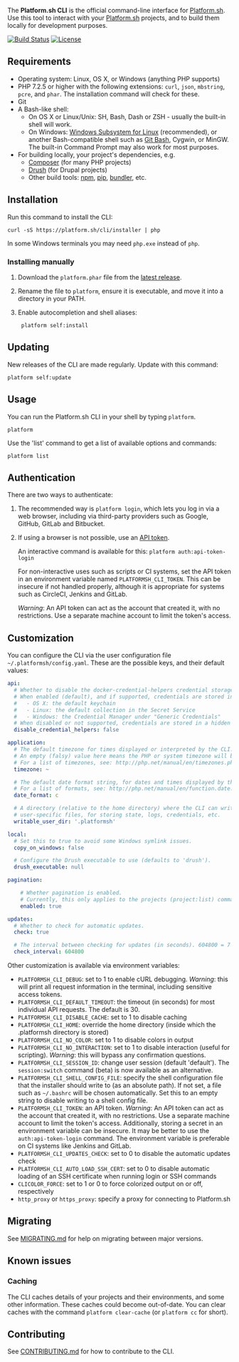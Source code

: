 The **Platform.sh CLI** is the official command-line interface for [Platform.sh](https://platform.sh). Use this tool to interact with your [Platform.sh](https://platform.sh) projects, and to build them locally for development purposes.

[![Build Status](https://api.travis-ci.com/platformsh/platformsh-cli.svg)](https://travis-ci.com/github/platformsh/platformsh-cli) [![License](https://poser.pugx.org/platformsh/cli/license)](https://github.com/platformsh/platformsh-cli/blob/3.x/LICENSE)

## Requirements

* Operating system: Linux, OS X, or Windows (anything PHP supports)
* PHP 7.2.5 or higher with the following extensions: `curl`, `json`, `mbstring`, `pcre`, and `phar`. The installation command will check for these.
* Git
* A Bash-like shell:
  * On OS X or Linux/Unix: SH, Bash, Dash or ZSH - usually the built-in shell will work.
  * On Windows: [Windows Subsystem for Linux](https://msdn.microsoft.com/en-gb/commandline/wsl/about) (recommended), or another Bash-compatible shell such as [Git Bash](https://git-for-windows.github.io/), Cygwin, or MinGW.
    The built-in Command Prompt may also work for most purposes.
* For building locally, your project's dependencies, e.g.
  * [Composer](https://getcomposer.org/) (for many PHP projects)
  * [Drush](https://github.com/drush-ops/drush) (for Drupal projects)
  * Other build tools: [npm](https://www.npmjs.com/), [pip](http://docs.python-guide.org/en/latest/starting/installation/), [bundler](http://bundler.io/), etc.

## Installation

Run this command to install the CLI:

    curl -sS https://platform.sh/cli/installer | php

In some Windows terminals you may need `php.exe` instead of `php`.

### Installing manually

1. Download the `platform.phar` file from the
  [latest release](https://github.com/platformsh/platformsh-cli/releases/latest).

2. Rename the file to `platform`, ensure it is executable, and move it into a
  directory in your PATH.

3. Enable autocompletion and shell aliases:

        platform self:install

## Updating

New releases of the CLI are made regularly. Update with this command:

    platform self:update

## Usage

You can run the Platform.sh CLI in your shell by typing `platform`.

    platform

Use the 'list' command to get a list of available options and commands:

    platform list

## Authentication

There are two ways to authenticate:

1. The recommended way is `platform login`, which lets you log in via a web browser, including via third-party providers such as Google, GitHub, GitLab and Bitbucket.

2. If using a browser is not possible, use an [API token](https://docs.platform.sh/gettingstarted/cli/api-tokens.html).

    An interactive command is available for this: `platform auth:api-token-login`

    For non-interactive uses such as scripts or CI systems, set the API token in an environment variable named `PLATFORMSH_CLI_TOKEN`. This can be insecure if not handled properly, although it is appropriate for systems such as CircleCI, Jenkins and GitLab.

    *_Warning_*: An API token can act as the account that created it, with no restrictions. Use a separate machine account to limit the token's access.

## Customization

You can configure the CLI via the user configuration file `~/.platformsh/config.yaml`.
These are the possible keys, and their default values:

```yaml
api:
  # Whether to disable the docker-credential-helpers credential storage method.
  # When enabled (default), and if supported, credentials are stored in:
  #   - OS X: the default keychain
  #   - Linux: the default collection in the Secret Service
  #   - Windows: the Credential Manager under "Generic Credentials"
  # When disabled or not supported, credentials are stored in a hidden file.
  disable_credential_helpers: false

application:
  # The default timezone for times displayed or interpreted by the CLI.
  # An empty (falsy) value here means the PHP or system timezone will be used.
  # For a list of timezones, see: http://php.net/manual/en/timezones.php
  timezone: ~

  # The default date format string, for dates and times displayed by the CLI.
  # For a list of formats, see: http://php.net/manual/en/function.date.php
  date_format: c

  # A directory (relative to the home directory) where the CLI can write
  # user-specific files, for storing state, logs, credentials, etc.
  writable_user_dir: '.platformsh'

local:
  # Set this to true to avoid some Windows symlink issues.
  copy_on_windows: false

  # Configure the Drush executable to use (defaults to 'drush').
  drush_executable: null

pagination:

    # Whether pagination is enabled.
    # Currently, this only applies to the projects (project:list) command.
    enabled: true

updates:
  # Whether to check for automatic updates.
  check: true

  # The interval between checking for updates (in seconds). 604800 = 7 days.
  check_interval: 604800
```

Other customization is available via environment variables:

* `PLATFORMSH_CLI_DEBUG`: set to 1 to enable cURL debugging. _Warning_: this will print all request information in the terminal, including sensitive access tokens.
* `PLATFORMSH_CLI_DEFAULT_TIMEOUT`: the timeout (in seconds) for most individual API requests. The default is 30.
* `PLATFORMSH_CLI_DISABLE_CACHE`: set to 1 to disable caching
* `PLATFORMSH_CLI_HOME`: override the home directory (inside which the .platformsh directory is stored)
* `PLATFORMSH_CLI_NO_COLOR`: set to 1 to disable colors in output
* `PLATFORMSH_CLI_NO_INTERACTION`: set to 1 to disable interaction (useful for scripting). _Warning_: this will bypass any confirmation questions.
* `PLATFORMSH_CLI_SESSION_ID`: change user session (default 'default'). The `session:switch` command (beta) is now available as an alternative.
* `PLATFORMSH_CLI_SHELL_CONFIG_FILE`: specify the shell configuration file that the installer should write to (as an absolute path). If not set, a file such as `~/.bashrc` will be chosen automatically. Set this to an empty string to disable writing to a shell config file.
* `PLATFORMSH_CLI_TOKEN`: an API token. *_Warning_*: An API token can act as the account that created it, with no restrictions. Use a separate machine account to limit the token's access. Additionally, storing a secret in an environment variable can be insecure. It may be better to use the `auth:api-token-login` command. The environment variable is preferable on CI systems like Jenkins and GitLab.
* `PLATFORMSH_CLI_UPDATES_CHECK`: set to 0 to disable the automatic updates check
* `PLATFORMSH_CLI_AUTO_LOAD_SSH_CERT`: set to 0 to disable automatic loading of an SSH certificate when running login or SSH commands
* `CLICOLOR_FORCE`: set to 1 or 0 to force colorized output on or off, respectively
* `http_proxy` or `https_proxy`: specify a proxy for connecting to Platform.sh

## Migrating

See [MIGRATING.md](MIGRATING.md) for help on migrating between major versions.

## Known issues

### Caching

The CLI caches details of your projects and their environments, and some other
information. These caches could become out-of-date. You can clear caches with
the command `platform clear-cache` (or `platform cc` for short).

## Contributing

See [CONTRIBUTING.md](CONTRIBUTING.md) for how to contribute to the CLI.

